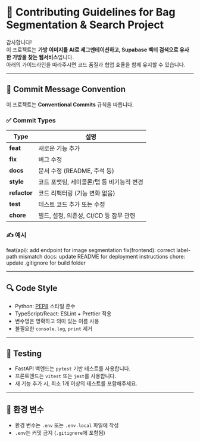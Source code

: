# 👜 Contributing Guidelines for Bag Segmentation & Search Project

감사합니다!  
이 프로젝트는 **가방 이미지를 AI로 세그멘테이션하고, Supabase 벡터 검색으로 유사한 가방을 찾는 웹서비스**입니다.  
아래의 가이드라인을 따라주시면 코드 품질과 협업 효율을 함께 유지할 수 있습니다.

---

## 🧾 Commit Message Convention

이 프로젝트는 **Conventional Commits** 규칙을 따릅니다.


### ✅ Commit Types
| Type | 설명 |
|------|------|
| **feat** | 새로운 기능 추가 |
| **fix** | 버그 수정 |
| **docs** | 문서 수정 (README, 주석 등) |
| **style** | 코드 포맷팅, 세미콜론/탭 등 비기능적 변경 |
| **refactor** | 코드 리팩터링 (기능 변화 없음) |
| **test** | 테스트 코드 추가 또는 수정 |
| **chore** | 빌드, 설정, 의존성, CI/CD 등 잡무 관련 |

### ✍️ 예시
feat(api): add endpoint for image segmentation
fix(frontend): correct label-path mismatch
docs: update README for deployment instructions
chore: update .gitignore for build folder



<!-- ---

## 🌿 Branch Naming

| 브랜치 이름 | 용도 |
|-------------|------|
| `main` | 배포용 |
| `dev` | 개발 통합용 |
| `feature/<기능명>` | 기능 추가 시 사용 (예: `feature/login-api`) |
| `fix/<이슈명>` | 버그 수정용 (예: `fix/image-path`) |

예시:
git checkout -b feature/upload-endpoint -->



---

## 🔍 Code Style

- Python: [PEP8](https://peps.python.org/pep-0008/) 스타일 준수  
- TypeScript/React: ESLint + Prettier 적용  
- 변수명은 명확하고 의미 있는 이름 사용  
- 불필요한 `console.log`, `print` 제거  

---

## 🧪 Testing

- FastAPI 백엔드는 `pytest` 기반 테스트를 사용합니다.
- 프론트엔드는 `vitest` 또는 `jest`를 사용합니다.
- 새 기능 추가 시, 최소 1개 이상의 테스트를 포함해주세요.

---

## 🐳 환경 변수

- 환경 변수는 `.env` 또는 `.env.local` 파일에 작성  
- `.env`는 커밋 금지 (`.gitignore`에 포함됨)  

